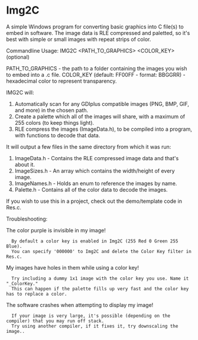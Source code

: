 # Img2C

A simple Windows program for converting basic graphics into C file(s) to embed in software.
The image data is RLE compressed and paletted, so it's best with simple or small images with repeat strips of color.

Commandline Usage: IMG2C <PATH_TO_GRAPHICS> <COLOR_KEY> (optional)

PATH_TO_GRAPHICS - the path to a folder containing the images you wish to embed into a .c file.
COLOR_KEY (default: FF00FF - format: BBGGRR) - hexadecimal color to represent transparency.

IMG2C will:
1. Automatically scan for any GDIplus compatible images (PNG, BMP, GIF, and more) in the chosen path.
2. Create a palette which all of the images will share, with a maximum of 255 colors (to keep things light).
3. RLE compress the images (ImageData.h), to be compiled into a program, with functions to decode that data.

It will output a few files in the same directory from which it was run:

1. ImageData.h     - Contains the RLE compressed image data and that's about it.
2. ImageSizes.h    - An array which contains the width/height of every image.
3. ImageNames.h    - Holds an enum to reference the images by name.
4. Palette.h       - Contains all of the color data to decode the images.

If you wish to use this in a project, check out the demo/template code in Res.c.


Troubleshooting:

  The color purple is invisible in my image!

      By default a color key is enabled in Img2C (255 Red 0 Green 255 Blue).
      You can specify '000000' to Img2C and delete the Color Key filter in Res.c.

  My images have holes in them while using a color key!

      Try including a dummy 1x1 image with the color key you use. Name it "_ColorKey."
      This can happen if the palette fills up very fast and the color key has to replace a color.

  The software crashes when attempting to display my image!
  
      If your image is very large, it's possible (depending on the compiler) that you may run off stack.
      Try using another compiler, if it fixes it, try downscaling the image..
